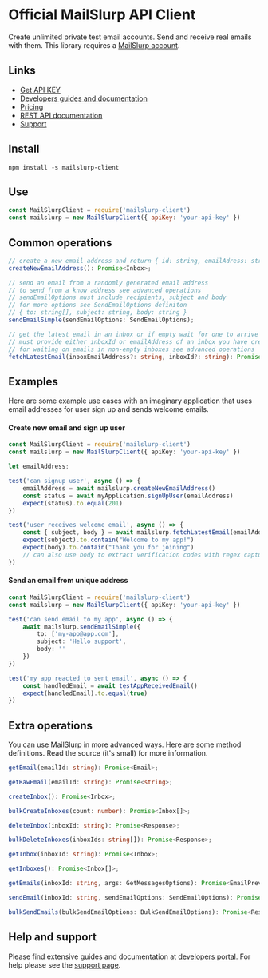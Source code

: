 # Official MailSlurp API Client
Create unlimited private test email accounts. Send and receive real emails with them.
This library requires a [MailSlurp account](https://app.mailslurp.com).

## Links
- [Get API KEY](https://app.mailslurp.com)
- [Developers guides and documentation](https://www.mailslurp.com/developers)
- [Pricing](https://www.mailslurp.com/pricing)
- [REST API documentation](https://docs.mailslurp.com)
- [Support](https://www.mailslurp.com/support)

## Install
`npm install -s mailslurp-client`

## Use
```javascript
const MailSlurpClient = require('mailslurp-client')
const mailslurp = new MailSlurpClient({ apiKey: 'your-api-key' })
```

## Common operations

```typescript
// create a new email address and return { id: string, emailAdress: string }
createNewEmailAddress(): Promise<Inbox>;

// send an email from a randomly generated email address
// to send from a know address see advanced operations
// sendEmailOptions must include recipients, subject and body
// for more options see SendEmailOptions definiton
// { to: string[], subject: string, body: string }
sendEmailSimple(sendEmailOptions: SendEmailOptions);

// get the latest email in an inbox or if empty wait for one to arrive
// must provide either inboxId or emailAddress of an inbox you have created
// for waiting on emails in non-empty inboxes see advanced operations
fetchLatestEmail(inboxEmailAddress?: string, inboxId?: string): Promise<Email>;
```

## Examples
Here are some example use cases with an imaginary application that uses email addresses
for user sign up and sends welcome emails.

#### Create new email and sign up user
```typescript
const MailSlurpClient = require('mailslurp-client')
const mailslurp = new MailSlurpClient({ apiKey: 'your-api-key' })

let emailAddress;

test('can signup user', async () => {
    emailAddress = await mailslurp.createNewEmailAddress()
    const status = await myApplication.signUpUser(emailAddress)
    expect(status).to.equal(201)
})

test('user receives welcome email', async () => {
    const { subject, body } = await mailslurp.fetchLatestEmail(emailAddress)
    expect(subject).to.contain("Welcome to my app!")
    expect(body).to.contain("Thank you for joining")
    // can also use body to extract verification codes with regex capture
}) 
```

#### Send an email from unique address
```typescript
const MailSlurpClient = require('mailslurp-client')
const mailslurp = new MailSlurpClient({ apiKey: 'your-api-key' })

test('can send email to my app', async () => {
    await mailslurp.sendEmailSimple({ 
        to: ['my-app@app.com'],
        subject: 'Hello support',
        body: '' 
    })
})

test('my app reacted to sent email', async () => {
    const handledEmail = await testAppReceivedEmail()
    expect(handledEmail).to.equal(true)
})
```

## Extra operations
You can use MailSlurp in more advanced ways. Here are some method definitions. Read the source (it's small) for more information.

```typescript
getEmail(emailId: string): Promise<Email>;

getRawEmail(emailId: string): Promise<string>;

createInbox(): Promise<Inbox>;

bulkCreateInboxes(count: number): Promise<Inbox[]>;

deleteInbox(inboxId: string): Promise<Response>;

bulkDeleteInboxes(inboxIds: string[]): Promise<Response>;

getInbox(inboxId: string): Promise<Inbox>;

getInboxes(): Promise<Inbox[]>;

getEmails(inboxId: string, args: GetMessagesOptions): Promise<EmailPreview[]>;

sendEmail(inboxId: string, sendEmailOptions: SendEmailOptions): Promise<Response>

bulkSendEmails(bulkSendEmailOptions: BulkSendEmailOptions): Promise<Response>
```

## Help and support
Please find extensive guides and documentation at [developers portal](https://www.mailslurp.com/developers). For help please see the [support page](https://www.mailslurp.com/support).

